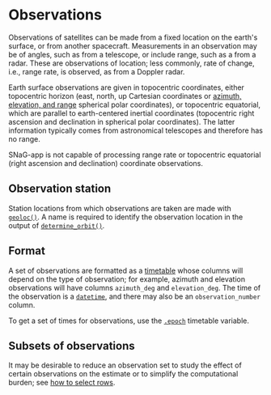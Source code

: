 # Observations

Observations of satellites can be made from a fixed location on the earth's surface, or from another spacecraft. Measurements in an observation may be of angles, such as from a telescope, or include range, such as a from a radar. These are observations of location; less commonly, rate of change, i.e., range rate, is observed, as from a Doppler radar.

Earth surface observations are given in topocentric coordinates, either topocentric horizon (east, north, up Cartesian coordinates or [azimuth, elevation, and range](location#observations) spherical polar coordinates), or topocentric equatorial, which are parallel to earth-centered inertial coordinates (topocentric right ascension and declination in spherical polar coordinates). The latter information typically comes from astronomical telescopes and therefore has no range.

SNaG-app is not capable of processing range rate or topocentric equatorial (right ascension and declination) coordinate observations.

## Observation station
Station locations from which observations are taken are made with [`geoloc()`](location.md#geographic). A name is required to identify the observation location in the output of [`determine_orbit()`](estimation.md#computation).

## Format
A set of observations are formatted as a [timetable](timetable.md) whose columns will depend on the type of observation; for example, azimuth and elevation observations will have columns `azimuth_deg` and `elevation_deg`. The time of the observation is a [`datetime`](datetime.md), and there may also be an `observation_number` column.

To get a set of times for observations, use the [`.epoch`](timetable.md#select-columns) timetable variable.

## Subsets of observations
It may be desirable to reduce an observation set to study the effect of certain observations on the estimate or to simplify the computational burden; see [how to select rows](timetable.md#select-rows).
